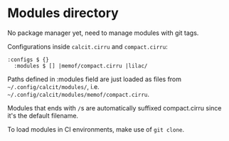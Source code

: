 # Modules directory

No package manager yet, need to manage modules with git tags.

Configurations inside `calcit.cirru` and `compact.cirru`:

```cirru
:configs $ {}
  :modules $ [] |memof/compact.cirru |lilac/
```

Paths defined in :modules field are just loaded as files from `~/.config/calcit/modules/`, i.e. `~/.config/calcit/modules/memof/compact.cirru`.

Modules that ends with `/`s are automatically suffixed compact.cirru since it's the default filename.

To load modules in CI environments, make use of `git clone`.
